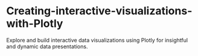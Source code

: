# Creating-interactive-visualizations-with-Plotly
Explore and build interactive data visualizations using Plotly for insightful and dynamic data presentations.
